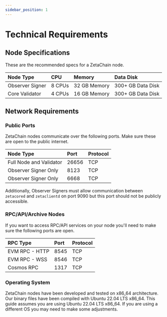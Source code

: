 ```yaml
---
sidebar_position: 1
---
```


# Technical Requirements

## Node Specifications

These are the recommended specs for a ZetaChain node.

| Node Type       | CPU    | Memory       | Data Disk         |
| :-------------- | :----- | :----------- | :---------------- |
| Observer Signer | 8 CPUs | 32 GB Memory | 300+ GB Data Disk |
| Core Validator  | 4 CPUs | 16 GB Memory | 300+ GB Data Disk |

## Network Requirements

### Public Ports

ZetaChain nodes communicate over the following ports. Make sure these are open
to the public internet.

| Node Type               | Port  | Protocol |
| :---------------------- | :---- | :------- |
| Full Node and Validator | 26656 | TCP      |
| Observer Signer Only    | 8123  | TCP      |
| Observer Signer Only    | 6668  | TCP      |

Additionally, Observer Signers must allow communication between `zetacored` and
`zetaclientd` on port 9090 but this port should not be publicly accessible.

### RPC/API/Archive Nodes

If you want to access RPC/API services on your node you'll need to make sure the
following ports are open.

| RPC Type       | Port | Protocol |
| :------------- | :--- | :------- |
| EVM RPC - HTTP | 8545 | TCP      |
| EVM RPC - WSS  | 8546 | TCP      |
| Cosmos RPC     | 1317 | TCP      |

### Operating System

ZetaChain nodes have been developed and tested on x86_64 architecture. Our
binary files have been compiled with Ubuntu 22.04 LTS x86_64. This guide assumes
you are using Ubuntu 22.04 LTS x86_64. If you are using a different OS you may
need to make some adjustments.
